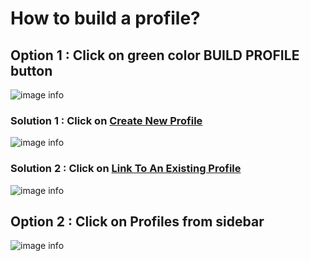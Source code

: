 # How to build a profile?

## Option 1 : Click on green color BUILD PROFILE button

![image info](../static/img/profiles/step1.png)

### Solution 1 : Click on [Create New Profile](/faqs/Chat/q5)

![image info](../static/img/profiles/step2.png)

### Solution 2 : Click on [Link To An Existing Profile](/faqs/Chat/q6)

![image info](../static/img/profiles/step3.png)

## Option 2 : Click on Profiles from sidebar

![image info](../static/img/profiles/step32.png)

